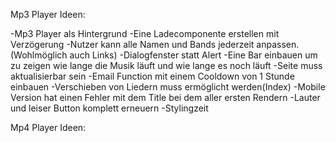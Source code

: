 Mp3 Player Ideen:

-Mp3 Player als Hintergrund
-Eine Ladecomponente erstellen mit Verzögerung
-Nutzer kann alle Namen und Bands jederzeit anpassen.(Wohlmöglich auch Links)
-Dialogfenster statt Alert
-Eine Bar einbauen um zu zeigen wie lange die Musik läuft und wie lange es noch läuft
-Seite muss aktualisierbar sein
-Email Function mit einem Cooldown von 1 Stunde einbauen
-Verschieben von Liedern muss ermöglicht werden(Index)
-Mobile Version hat einen Fehler mit dem Title bei dem aller ersten Rendern
-Lauter und leiser Button komplett erneuern
-Stylingzeit

Mp4 Player Ideen:
